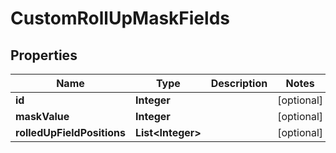 # CustomRollUpMaskFields

## Properties
Name | Type | Description | Notes
------------ | ------------- | ------------- | -------------
**id** | **Integer** |  |  [optional]
**maskValue** | **Integer** |  |  [optional]
**rolledUpFieldPositions** | **List&lt;Integer&gt;** |  |  [optional]

